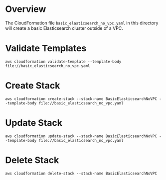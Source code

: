 # Overview
The CloudFormation file `basic_elasticsearch_no_vpc.yaml` in this directory will create a basic Elasticsearch cluster outside of a VPC.

# Validate Templates

`aws cloudformation validate-template --template-body file://basic_elasticsearch_no_vpc.yaml`

# Create Stack
`aws cloudformation create-stack --stack-name BasicElasticsearchNoVPC --template-body file://basic_elasticsearch_no_vpc.yaml`

# Update Stack
`aws cloudformation update-stack --stack-name BasicElasticsearchNoVPC --template-body file://basic_elasticsearch_no_vpc.yaml`

# Delete Stack
`aws cloudformation delete-stack --stack-name BasicElasticsearchNoVPC`
